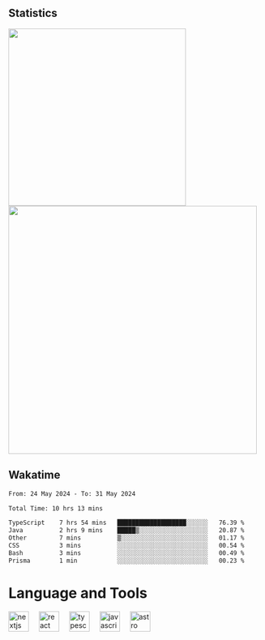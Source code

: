 



## Statistics

<div>
  
  <img src="https://github-readme-stats.vercel.app/api/top-langs/?username=SaukiFutaki&theme=vue-dark&show_icons=true&hide_border=true&layout=compact" width="350">
  <img src="https://github-readme-streak-stats.herokuapp.com/?user=SaukiFutaki&theme=vue-dark&hide_border=true" width="490">
</div>



## Wakatime

<!--START_SECTION:waka-->

```txt
From: 24 May 2024 - To: 31 May 2024

Total Time: 10 hrs 13 mins

TypeScript    7 hrs 54 mins   ███████████████████░░░░░░   76.39 %
Java          2 hrs 9 mins    █████▒░░░░░░░░░░░░░░░░░░░   20.87 %
Other         7 mins          ▒░░░░░░░░░░░░░░░░░░░░░░░░   01.17 %
CSS           3 mins          ░░░░░░░░░░░░░░░░░░░░░░░░░   00.54 %
Bash          3 mins          ░░░░░░░░░░░░░░░░░░░░░░░░░   00.49 %
Prisma        1 min           ░░░░░░░░░░░░░░░░░░░░░░░░░   00.23 %
```

<!--END_SECTION:waka-->

</div>

# Language and Tools

<div align="left">

  <img src="https://img.shields.io/badge/Next.js-000000?logo=nextdotjs&logoColor=white&style=for-the-badge" height="40" alt="nextjs logo"  />
  <img width="12" />
  <img src="https://img.shields.io/badge/React-61DAFB?logo=react&logoColor=black&style=for-the-badge" height="40" alt="react logo"  />
  <img width="12" />
  <img src="https://img.shields.io/badge/TypeScript-3178C6?logo=typescript&logoColor=white&style=for-the-badge" height="40" alt="typescript logo"  />
  <img width="12" />


  <img src="https://img.shields.io/badge/JavaScript-F7DF1E?logo=javascript&logoColor=black&style=for-the-badge" height="40" alt="javascript logo"  />
     <img width="12" />
    <img src="https://img.shields.io/badge/Astro-FF5D01?logo=astro&logoColor=black&style=for-the-badge" height="40" alt="astro logo"  />
</div>




